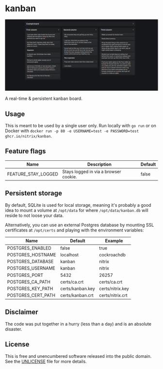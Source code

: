 # kanban

![](screenshot.png)

A real-time & persistent kanban board.

## Usage

This is meant to be used by a single user only. 
Run locally with `go run` or on Docker with `docker run -p 80 -e USERNAME=test -e PASSWORD=test ghcr.io/nitrix/kanban`.

## Feature flags

| Name                | Description                           | Default |
|---------------------|---------------------------------------|---------|
| FEATURE_STAY_LOGGED | Stays logged in via a browser cookie. | false   |

## Persistent storage

By default, SQLite is used for local storage, meaning it's probably a good idea to mount a volume at `/opt/data` for
where `/opt/data/kanban.db` will reside to not loose your data.

Alternatively, you can use an external Postgres database by mounting SSL certificates at `/opt/certs` and playing with the environment variables:

| Name               | Default          | Example          |
|--------------------|------------------|------------------|
| POSTGRES_ENABLED   | false            | true             |
| POSTGRES_HOSTNAME  | localhost        | cockroachdb      |
| POSTGRES_DATABASE  | kanban           | nitrix           |
| POSTGRES_USERNAME  | kanban           | nitrix           |
| POSTGRES_PORT      | 5432             | 26257            |
| POSTGRES_CA_PATH   | certs/ca.crt     | certs/ca.crt     |
| POSTGRES_KEY_PATH  | certs/kanban.key | certs/nitrix.key |
| POSTGRES_CERT_PATH | certs/kanban.crt | certs/nitrix.crt |

## Disclaimer

The code was put together in a hurry (less than a day) and is an absolute disaster.

## License

This is free and unencumbered software released into the public domain. See the [UNLICENSE](UNLICENSE) file for more details.
